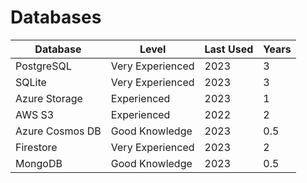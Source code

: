 # Databases

| Database         | Level            | Last Used | Years |
|------------------|------------------|-----------|-------|
| PostgreSQL       | Very Experienced | 2023     | 3     |
| SQLite           | Very Experienced | 2023     | 3     |
| Azure Storage    | Experienced      | 2023     | 1     |
| AWS S3           | Experienced      | 2022     | 2     |
| Azure Cosmos DB  | Good Knowledge   | 2023     | 0.5   |
| Firestore        | Very Experienced | 2023     | 2     |
| MongoDB          | Good Knowledge   | 2023     | 0.5   |
